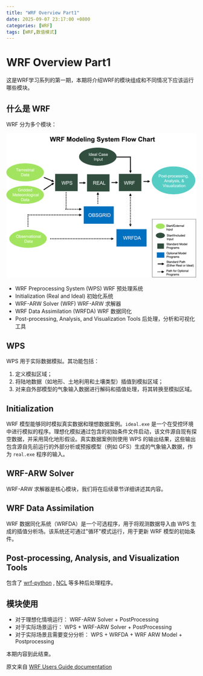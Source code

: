 ```yaml
---
title: "WRF Overview Part1"
date: 2025-09-07 23:17:00 +0800
categories: [WRF]
tags: [WRF,数值模式]
---
```


# WRF Overview Part1

这是WRF学习系列的第一期，本期将介绍WRF的模块组成和不同情况下应该运行哪些模块。

## 什么是 WRF

WRF 分为多个模块：

![](/assets/images/WRF/wrf_system_flow_chart.png)

- WRF Preprocessing System (WPS) WRF 预处理系统
- Initialization (Real and Ideal) 初始化系统
- WRF-ARW Solver (WRF) WRF-ARW 求解器
- WRF Data Assimilation (WRFDA) WRF 数据同化
- Post-processing, Analysis, and Visualization Tools 后处理，分析和可视化工具

## WPS

WPS 用于实际数据模拟。其功能包括：
1. 定义模拟区域；
2. 将陆地数据（如地形、土地利用和土壤类型）插值到模拟区域；
3. 对来自外部模型的气象输入数据进行解码和插值处理，将其转换至模拟区域。

## Initialization

WRF 模型能够同时模拟真实数据和理想数据案例。`ideal.exe` 是一个在受控环境中进行模拟的程序。理想化模拟通过包含的初始条件文件启动，该文件源自现有探空数据，并采用简化地形假设。真实数据案例则使用 WPS 的输出结果，这些输出包含源自先前运行的外部分析或预报模型（例如 GFS）生成的气象输入数据，作为 `real.exe` 程序的输入。

## WRF-ARW Solver

WRF-ARW 求解器是核心模块，我们将在后续章节详细讲述其内容。

## WRF Data Assimilation

WRF 数据同化系统（WRFDA）是一个可选程序，用于将观测数据导入由 WPS 生成的插值分析场。该系统还可通过"循环"模式运行，用于更新 WRF 模型的初始条件。

## Post-processing, Analysis, and Visualization Tools

包含了 [wrf-python](https://wrf-python.readthedocs.io/en/latest/) , [NCL](https://www.ncl.ucar.edu/) 等多种后处理程序。

## 模块使用

- 对于理想化情境运行： WRF-ARW Solver + PostProcessing
- 对于实际场景运行： WPS + WRF-ARW Solver + PostProcessing
- 对于实际场景且需要变分分析： WPS + WRFDA + WRF ARW Model + Postprocessing

本期内容到此结束。

原文来自 [WRF Users Guide documentation](https://www2.mmm.ucar.edu/wrf/users/wrf_users_guide/build/html/overview.html#wrf-arw-solver)
